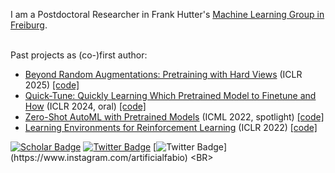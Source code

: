 I am a Postdoctoral Researcher in Frank Hutter's [Machine Learning Group in Freiburg](http://ml.informatik.uni-freiburg.de/people/ferreira/index.html).<BR><BR>
  
Past projects as (co-)first author:
- [Beyond Random Augmentations: Pretraining with Hard Views](https://arxiv.org/abs/2310.03940) (ICLR 2025) [[code]](https://github.com/automl/hvp)
- [Quick-Tune: Quickly Learning Which Pretrained Model to Finetune and How](https://openreview.net/forum?id=tqh1zdXIra) (ICLR 2024, oral) [[code]](https://github.com/automl/quicktunetool)
- [Zero-Shot AutoML with Pretrained Models](https://github.com/automl/zero-shot-automl-with-pretrained-models) (ICML 2022, spotlight) [[code]](https://github.com/automl/zero-shot-automl-with-pretrained-models)
- [Learning Environments for Reinforcement Learning](https://github.com/automl/learning_environments) (ICLR 2022) [[code]](https://github.com/automl/learning_environments)

[![Scholar Badge](https://img.shields.io/badge/-Scholar-4285F4?style=for-the-badge&labelColor=4285F4&logo=google-scholar&logoColor=white&link=https://scholar.google.com/citations?user=LFtEAeYAAAAJ&hl=en)](https://scholar.google.com/citations?user=LFtEAeYAAAAJ&hl=en)
[![Twitter Badge](https://img.shields.io/badge/-Twitter-1DA1F2?style=for-the-badge&labelColor=1DA1F2&logo=twitter&logoColor=white&link=https://twitter.com/FerreiraFabioDE)](https://twitter.com/artificialfabio)
[![Twitter Badge](https://img.shields.io/badge/Instagram-E4405F?style=for-the-badge&logo=instagram&logoColor=white&link=https://twitter.com/FerreiraFabioDE](https://www.instagram.com/artificialfabio))](https://www.instagram.com/artificialfabio)
<BR>
